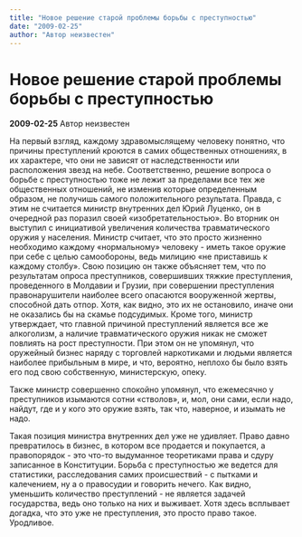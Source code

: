 ```yaml
---
title: "Новое решение старой проблемы борьбы с преступностью"
date: "2009-02-25"
author: "Автор неизвестен"
---
```


# Новое решение старой проблемы борьбы с преступностью

**2009-02-25** Автор неизвестен

На первый взгляд, каждому здравомыслящему человеку понятно, что причины преступлений кроются в самих общественных отношениях, в их характере, что они не зависят от наследственности или расположения звезд на небе. Соответственно, решение вопроса о борьбе с преступностью тоже не лежит за пределами все тех же общественных отношений, не изменив которые определенным образом, не получишь самого положительного результата. Правда, с этим не считается министр внутренних дел Юрий Луценко, он в очередной раз поразил своей «изобретательностью». Во вторник он выступил с инициативой увеличения количества травматического оружия у населения. Министр считает, что это просто жизненно необходимо каждому «нормальному» человеку - иметь такое оружие при себе с целью самообороны, ведь милицию «не приставишь к каждому столбу». Свою позицию он также объясняет тем, что по результатам опроса преступников, совершивших тяжкие преступления, проведенного в Молдавии и Грузии, при совершении преступления правонарушители наиболее всего опасаются вооруженной жертвы, способной дать отпор. Хотя, как видно, это их не остановило, иначе они не оказались бы на скамье подсудимых. Кроме того, министр утверждает, что главной причиной преступлений является все же алкоголизм, а наличие травматического оружия никак не сможет повлиять на рост преступности. При этом он не упомянул, что оружейный бизнес наряду с торговлей наркотиками и людьми является наиболее прибыльным в мире, и что, вероятно, неплохо бы было взять его под свою собственную, министерскую, опеку.

Также министр совершенно спокойно упомянул, что ежемесячно у преступников изымаются сотни «стволов», и, мол, они сами, если надо, найдут, где и у кого это оружие взять, так что, наверное, и изымать не надо.

Такая позиция министра внутренних дел уже не удивляет. Право давно превратилось в бизнес, в котором все продается и покупается, а правопорядок - это что-то выдуманное теоретиками права и сдуру записанное в Конституции. Борьба с преступностью же ведется для статистики, расследования самих происшествий - с пытками и калечением, ну а о правосудии и говорить нечего. Как видно, уменьшить количество преступлений - не является задачей государства, ведь оно только на них и выживает. Хотя здесь всплывает догадка, что это уже не преступления, это просто право такое. Уродливое.